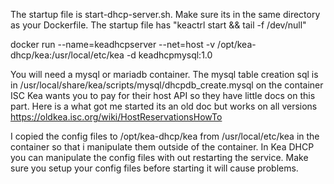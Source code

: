 The startup file is start-dhcp-server.sh. Make sure its in the same directory as your Dockerfile. The startup file has "keactrl start && tail -f /dev/null"

docker run --name=keadhcpserver --net=host -v /opt/kea-dhcp/kea:/usr/local/etc/kea -d keadhcpmysql:1.0

You will need a mysql or mariadb container. The mysql table creation sql is in /usr/local/share/kea/scripts/mysql/dhcpdb_create.mysql on the container ISC Kea wants you to pay for their host API so they have little docs on this part. Here is a what got me started its an old doc but works on all versions https://oldkea.isc.org/wiki/HostReservationsHowTo

I copied the config files to /opt/kea-dhcp/kea from /usr/local/etc/kea in the container so that i manipulate them outside of the container. In Kea DHCP you can manipulate the config files with out restarting the service. Make sure you setup your config files before starting it will cause problems.

